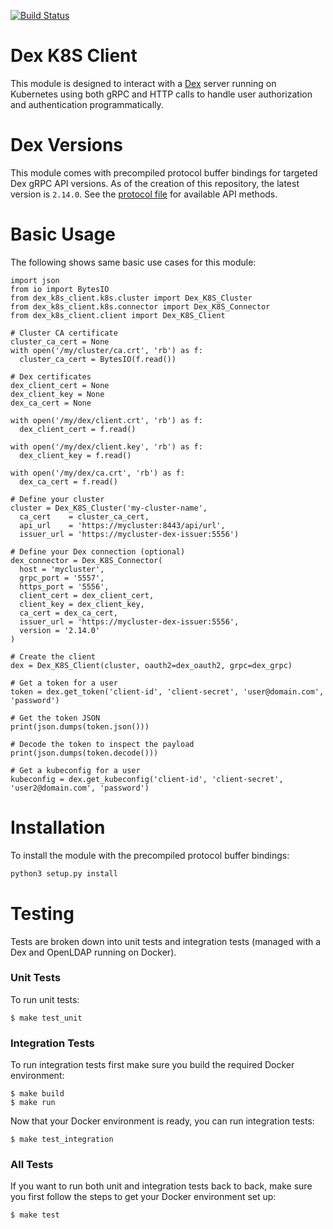 [![Build Status](https://api.travis-ci.org/djtaylor/python-dex-k8s-client.png)](https://api.travis-ci.org/djtaylor/python-dex-k8s-client)

# Dex K8S Client
This module is designed to interact with a [Dex](https://github.com/dexidp/dex) server running on Kubernetes using both gRPC and HTTP calls to handle user authorization and authentication programmatically.

# Dex Versions
This module comes with precompiled protocol buffer bindings for targeted Dex gRPC API versions. As of the creation of this repository, the latest version is `2.14.0`. See the [protocol file](proto/dex_api_client/dexidp/dex/api/v2_14_0.proto) for available API methods.

# Basic Usage
The following shows same basic use cases for this module:

```python3
import json
from io import BytesIO
from dex_k8s_client.k8s.cluster import Dex_K8S_Cluster
from dex_k8s_client.k8s.connector import Dex_K8S_Connector
from dex_k8s_client.client import Dex_K8S_Client

# Cluster CA certificate
cluster_ca_cert = None
with open('/my/cluster/ca.crt', 'rb') as f:
  cluster_ca_cert = BytesIO(f.read())

# Dex certificates
dex_client_cert = None
dex_client_key = None
dex_ca_cert = None

with open('/my/dex/client.crt', 'rb') as f:
  dex_client_cert = f.read()

with open('/my/dex/client.key', 'rb') as f:
  dex_client_key = f.read()

with open('/my/dex/ca.crt', 'rb') as f:
  dex_ca_cert = f.read()

# Define your cluster
cluster = Dex_K8S_Cluster('my-cluster-name',
  ca_cert    = cluster_ca_cert,
  api_url    = 'https://mycluster:8443/api/url',
  issuer_url = 'https://mycluster-dex-issuer:5556')

# Define your Dex connection (optional)
dex_connector = Dex_K8S_Connector(
  host = 'mycluster',
  grpc_port = '5557',
  https_port = '5556',
  client_cert = dex_client_cert,
  client_key = dex_client_key,
  ca_cert = dex_ca_cert,
  issuer_url = 'https://mycluster-dex-issuer:5556',
  version = '2.14.0'
)

# Create the client
dex = Dex_K8S_Client(cluster, oauth2=dex_oauth2, grpc=dex_grpc)

# Get a token for a user
token = dex.get_token('client-id', 'client-secret', 'user@domain.com', 'password')

# Get the token JSON
print(json.dumps(token.json()))

# Decode the token to inspect the payload
print(json.dumps(token.decode()))

# Get a kubeconfig for a user
kubeconfig = dex.get_kubeconfig('client-id', 'client-secret', 'user2@domain.com', 'password')

```

# Installation
To install the module with the precompiled protocol buffer bindings:

```sh
python3 setup.py install
```

# Testing
Tests are broken down into unit tests and integration tests (managed with a Dex and OpenLDAP running on Docker).

### Unit Tests
To run unit tests:
```
$ make test_unit
```

### Integration Tests
To run integration tests first make sure you build the required Docker environment:

```
$ make build
$ make run
```

Now that your Docker environment is ready, you can run integration tests:

```
$ make test_integration
```

### All Tests
If you want to run both unit and integration tests back to back, make sure you first follow the steps to get your Docker environment set up:

```
$ make test
```

